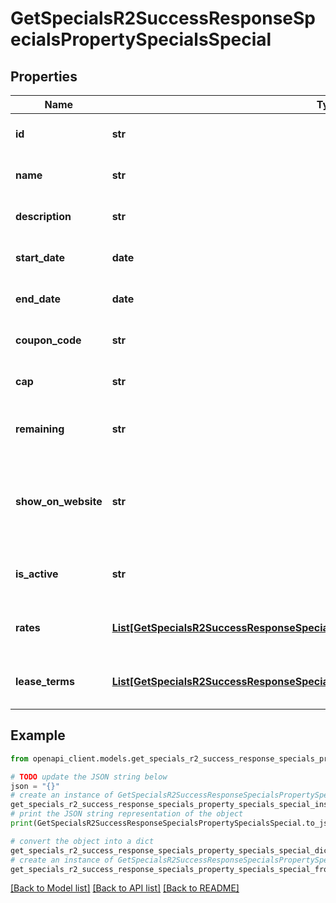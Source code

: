# GetSpecialsR2SuccessResponseSpecialsPropertySpecialsSpecial


## Properties

Name | Type | Description | Notes
------------ | ------------- | ------------- | -------------
**id** | **str** | The unique ID for the special. | 
**name** | **str** | The name of the special. | 
**description** | **str** | Description of the special. | 
**start_date** | **date** | The start date of the special. | 
**end_date** | **date** | The end date of the special. | 
**coupon_code** | **str** | Coupon code for the special. | 
**cap** | **str** | The cap limit for the special. | 
**remaining** | **str** | The remaining quantity of the special. | 
**show_on_website** | **str** | Flag to indicate if the special should be shown on the website. | 
**is_active** | **str** | Flag to indicate if the special is active. | 
**rates** | [**List[GetSpecialsR2SuccessResponseSpecialsPropertySpecialsSpecialRatesInner]**](GetSpecialsR2SuccessResponseSpecialsPropertySpecialsSpecialRatesInner.md) | List of rates associated with the special. | 
**lease_terms** | [**List[GetSpecialsR2SuccessResponseSpecialsPropertySpecialsSpecialLeaseTermsInner]**](GetSpecialsR2SuccessResponseSpecialsPropertySpecialsSpecialLeaseTermsInner.md) | List of lease terms for the special. | 

## Example

```python
from openapi_client.models.get_specials_r2_success_response_specials_property_specials_special import GetSpecialsR2SuccessResponseSpecialsPropertySpecialsSpecial

# TODO update the JSON string below
json = "{}"
# create an instance of GetSpecialsR2SuccessResponseSpecialsPropertySpecialsSpecial from a JSON string
get_specials_r2_success_response_specials_property_specials_special_instance = GetSpecialsR2SuccessResponseSpecialsPropertySpecialsSpecial.from_json(json)
# print the JSON string representation of the object
print(GetSpecialsR2SuccessResponseSpecialsPropertySpecialsSpecial.to_json())

# convert the object into a dict
get_specials_r2_success_response_specials_property_specials_special_dict = get_specials_r2_success_response_specials_property_specials_special_instance.to_dict()
# create an instance of GetSpecialsR2SuccessResponseSpecialsPropertySpecialsSpecial from a dict
get_specials_r2_success_response_specials_property_specials_special_from_dict = GetSpecialsR2SuccessResponseSpecialsPropertySpecialsSpecial.from_dict(get_specials_r2_success_response_specials_property_specials_special_dict)
```
[[Back to Model list]](../README.md#documentation-for-models) [[Back to API list]](../README.md#documentation-for-api-endpoints) [[Back to README]](../README.md)


